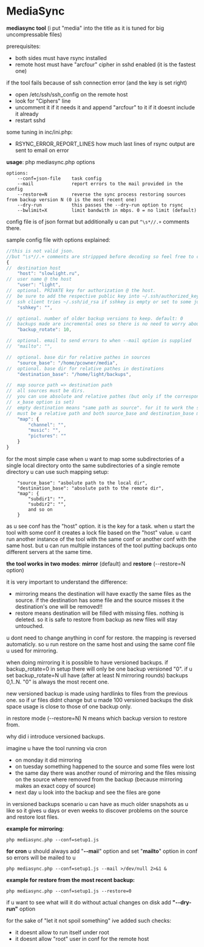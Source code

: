 # MediaSync

**mediasync tool**
(i put "media" into the title as it is tuned for big uncompressable files)

prerequisites:
- both sides must have rsync installed
- remote host must have "arcfour" cipher in sshd enabled (it is the fastest one)

if the tool fails because of ssh connection error (and the key is set right)
- open /etc/ssh/ssh_config on the remote host
- look for "Ciphers" line
- uncomment it if it needs it and append "arcfour" to it if it doesnt include it already
- restart sshd

some tuning in inc/ini.php:
- RSYNC_ERROR_REPORT_LINES how much last lines of rsync output are sent to email on error


**usage**: php mediasync.php options
```
options:
    --conf=json-file    task config
    --mail              report errors to the mail provided in the config
    --restore=N         reverse the sync process restoring sources from backup version N (0 is the most recent one)
    --dry-run           this passes the --dry-run option to rsync
    --bwlimit=X         limit bandwith in mbps. 0 = no limit (default)

```

config file is of json format but additionally u can put ```^\s*//.+``` comments there.

sample config file with options explained:
```js
//this is not valid json.
//but ^\s*//.+ comments are strippped before decoding so feel free to comment it out as you like
{
//	destination host
	"host": "slowlight.ru",
//	user name @ the host
	"user": "light",
//	optional. PRIVATE key for authorization @ the host.
//	be sure to add the respective public key into ~/.ssh/authorized_keys @ the host.
//	ssh client tries ~/.ssh/id_rsa if sshkey is empty or set to some junk
	"sshkey": "",

//	optional. number of older backup versions to keep. default: 0
//	backups made are incremental ones so there is no need to worry about disk usage
	"backup_rotate": 10,

//	optional. email to send errors to when --mail option is supplied
//	"mailto": "",

//	optional. base dir for relative pathes in sources
	"source_base": "/home/pcowner/media",
//	optional. base dir for relative pathes in destinations
	"destination_base": "/home/light/backups",

//	map source path => destination path
//	all sources must be dirs.
//	you can use absolute and relative pathes (but only if the corresponding
//	x_base option is set)
//	empty destination means "same path as source". for it to work the source
//	must be a relative path and both source_base and destination_base must be set
	"map": {
		"channel": "",
		"music": "",
		"pictures": ""
	}
}
```

for the most simple case when u want to map some subdirectories of a single local directory onto the same subdirectories of a single remote directory u can use such mapping setup:
```
	"source_base": "asbolute path to the local dir",
	"destination_base": "absolute path to the remote dir",
	"map": {
		"subdir1": "",
		"subdir2": "",
		and so on
	}
```

as u see conf has the "host" option. it is the key for a task. when u start the tool with some conf it creates a lock file based on the "host" value. u cant run another instance of the tool with the same conf or another conf with the same host. but u can run multiple instances of the tool putting backups onto different servers at the same time.

**the tool works in two modes**: **mirror** (default) and **restore** (--restore=N option)

it is very important to understand the difference:
- mirroring means the destination will have exactly the same files as the source. if the destination has some file and the source misses it the destination's one will be removed!!
- restore means destination will be filled with missing files. nothing is deleted. so it is safe to restore from backup as new files will stay untouched.

u dont need to change anything in conf for restore. the mapping is reversed automaticly. so u run restore on the same host and using the same conf file u used for mirroring.

when doing mirroring it is possible to have versioned backups. if backup_rotate=0 in setup there will only be one backup versioned "0". if u set backup_rotate=N ull have (after at least N mirroring rounds) backups 0,1..N. "0" is always the most recent one.

new versioned backup is made using hardlinks to files from the previous one. so if ur files didnt change but u made 100 versioned backups the disk space usage is close to those of one backup only.

in restore mode (--restore=N) N means which backup version to restore from.


why did i introduce versioned backups.

imagine u have the tool running via cron
- on monday it did mirroring
- on tuesday something happened to the source and some files were lost
- the same day there was another round of mirroring and the files missing on the source where removed from the backup (because mirroring makes an exact copy of source)
- next day u look into the backup and see the files are gone

in versioned backups scenario u can have as much older snapshots as u like so it gives u days or even weeks to discover problems on the source and restore lost files.


**example for mirroring**:
```
php mediasync.php --conf=setup1.js
```

**for cron** u should always add "**--mai**l" option and set "**mailto**" option in conf so errors will be mailed to u
```
php mediasync.php --conf=setup1.js --mail >/dev/null 2>&1 &
```

**example for restore from the most recent backup:**
```
php mediasync.php --conf=setup1.js --restore=0
```

if u want to see what will it do without actual changes on disk add **"--dry-run"** option


for the sake of "let it not spoil something" ive added such checks:
- it doesnt allow to run itself under root
- it doesnt allow "root" user in conf for the remote host
